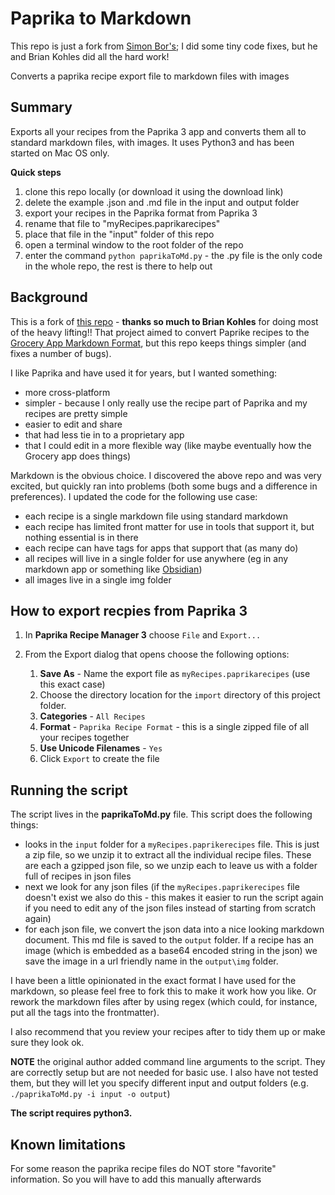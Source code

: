 # Paprika to Markdown
This repo is just a fork from [Simon Bor's](https://github.com/simonhbor/paprika-to-markdown); I did some tiny code fixes, but he and Brian Kohles did all the hard work!

Converts a paprika recipe export file to markdown files with images

## Summary
Exports all your recipes from the Paprika 3 app and converts them all to standard markdown files, with images. It uses Python3 and has been started on Mac OS only.

**Quick steps**

1. clone this repo locally (or download it using the download link)
2. delete the example .json and .md file in the input and output folder
3. export your recipes in the Paprika format from Paprika 3
4. rename that file to "myRecipes.paprikarecipes"
5. place that file in the "input" folder of this repo
6. open a terminal window to the root folder of the repo
7. enter the command `python paprikaToMd.py` - the .py file is the only code in the whole repo, the rest is there to help out

## Background
This is a fork of [this repo](https://gitlab.com/briankohles/paprika-to-grocery-markdown) - **thanks so much to Brian Kohles** for doing most of the heavy lifting!! That project aimed to convert Paprike recipes to the [Grocery App Markdown Format](https://github.com/cnstoll/Grocery-Recipe-Format), but this repo keeps things simpler (and fixes a number of bugs).

I like Paprika and have used it for years, but I wanted something:

- more cross-platform
- simpler - because I only really use the recipe part of Paprika and my recipes are pretty simple
- easier to edit and share
- that had less tie in to a proprietary app
- that I could edit in a more flexible way (like maybe eventually how the Grocery app does things)

Markdown is the obvious choice. I discovered the above repo and was very excited, but quickly ran into problems (both some bugs and a difference in preferences). I updated the code for the following use case:

- each recipe is a single markdown file using standard markdown
- each recipe has limited front matter for use in tools that support it, but nothing essential is in there 
- each recipe can have tags for apps that support that (as many do)
- all recipes will live in a single folder for use anywhere (eg in any markdown app or something like [Obsidian](https://obsidian.md))
- all images live in a single img folder

## How to export recpies from Paprika 3
1. In **Paprika Recipe Manager 3** choose `File` and `Export...`
2. From the Export dialog that opens choose the following options:

   1. **Save As** - Name the export file as `myRecipes.paprikarecipes` (use this exact case)
   2. Choose the directory location for the `import` directory of this project folder.
   3. **Categories** - `All Recipes`
   4. **Format** - `Paprika Recipe Format` - this is a single zipped file of all your recipes together 
   5. **Use Unicode Filenames** - `Yes`
   6. Click `Export` to create the file

## Running the script
The script lives in the **paprikaToMd.py** file. This script does the following things:

- looks in the `input` folder for a `myRecipes.paprikerecipes` file. This is just a zip file, so we unzip it to extract all the individual recipe files. These are each a gzipped json file, so we unzip each to leave us with a folder full of recipes in json files
- next we look for any json files (if the `myRecipes.paprikerecipes` file doesn't exist we also do this - this makes it easier to run the script again if you need to edit any of the json files instead of starting from scratch again)
- for each json file, we convert the json data into a nice looking markdown document. This md file is saved to the `output` folder. If a recipe has an image (which is embedded as a base64 encoded string in the json) we save the image in a url friendly name in the `output\img` folder. 

I have been a little opinionated in the exact format I have used for the markdown, so please feel free to fork this to make it work how you like. Or rework the markdown files after by using regex (which could, for instance, put all the tags into the frontmatter).

I also recommend that you review your recipes after to tidy them up or make sure they look ok.

**NOTE** the original author added command line arguments to the script. They are correctly setup but are not needed for basic use. I also have not tested them, but they will let you specify different input and output folders (e.g. `./paprikaToMd.py -i input -o output`)

**The script requires python3.**

## Known limitations
For some reason the paprika recipe files do NOT store "favorite" information. So you will have to add this manually afterwards
